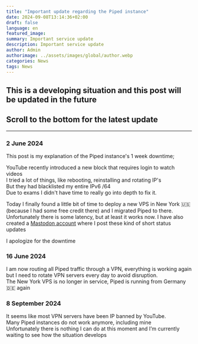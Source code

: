 ```yaml
---
title: "Important update regarding the Piped instance"
date: 2024-09-08T13:14:36+02:00
draft: false
language: en
featured_image: 
summary: Important service update
description: Important service update
author: Admin
authorimage: ../assets/images/global/author.webp
categories: News
tags: News
---
```


## This is a developing situation and this post will be updated in the future
## Scroll to the bottom for the latest update

<hr>

### 2 June 2024

This post is my explanation of the Piped instance's 1 week downtime;

YouTube recently introduced a new block that requires login to watch videos <br>
I tried a lot of things, like rebooting, reinstalling and rotating IP's <br>
But they had blacklisted my entire IPv6 /64 <br>
Due to exams I didn't have time to really go into depth to fix it.
<br>

Today I finally found a little bit of time to deploy a new VPS in New York 🇺🇸 (because I had some free credit there) and I migrated Piped to there. <br>
Unfortunately there is some latency, but at least it works now. I have also created a [Mastodon account](https://mastodon.social/@r4fo) where I post these kind of short status updates

I apologize for the downtime

### 16 June 2024

I am now routing all Piped traffic through a VPN, everything is working again but I need to rotate VPN servers every day to avoid disruption.  
The New York VPS is no longer in service, Piped is running from Germany 🇩🇪 again

### 8 September 2024

It seems like most VPN servers have been IP banned by YouTube.  
Many Piped instances do not work anymore, including mine  
Unfortunately there is nothing I can do at this moment and I’m currently waiting to see how the situation develops  
